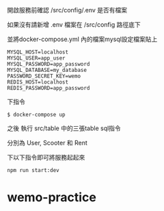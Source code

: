 開啟服務前確認 /src/config/.env 是否有檔案

如果沒有請新增 .env 檔案在 /src/config 路徑底下

並將docker-compose.yml 內的檔案mysql設定檔案貼上

```
MYSQL_HOST=localhost
MYSQL_USER=app_user
MYSQL_PASSWORD=app_password
MYSQL_DATABASE=my_database
PASSWORD_SECRET_KEY=wemo
REDIS_HOST=localhost
REDIS_PASSWORD=app_password
```

下指令 

```
$ docker-compose up 
```

之後 執行 src/table 中的三張table sql指令

分別為 User, Scooter 和 Rent


下以下指令即可將服務起起來
```
npm run start:dev
```
# wemo-practice
